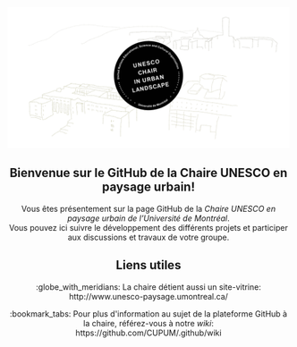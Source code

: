 ![UNESCO chair banner](https://raw.githubusercontent.com/CUPUM/.github/main/profile/beaudrymarchand-banner-20221021.svg)

<h2 align="center">Bienvenue sur le GitHub de la Chaire UNESCO en paysage urbain!</h2>

<p align="center">Vous êtes présentement sur la page GitHub de la <em>Chaire UNESCO en paysage urbain de l’Université de Montréal</em>.<br>Vous pouvez ici suivre le développement des différents projets et participer aux discussions et travaux de votre groupe.</p>

<h2 align="center">Liens utiles</h2>

<p align="center">:globe_with_meridians: La chaire détient aussi un site-vitrine:<br>http://www.unesco-paysage.umontreal.ca/</p>
<p align="center">:bookmark_tabs: Pour plus d'information au sujet de la plateforme GitHub à la chaire, référez-vous à notre <em>wiki</em>:<br>https://github.com/CUPUM/.github/wiki</p>
